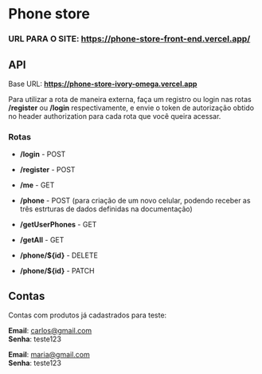 # Phone store

### URL PARA O SITE: https://phone-store-front-end.vercel.app/

## API
Base URL: **https://phone-store-ivory-omega.vercel.app**

Para utilizar a rota de maneira externa, faça um registro ou login nas rotas **/register** ou **/login** respectivamente, e envie o token de autorização obtido no header authorization para cada rota que você queira acessar.

### Rotas
- **/login** - POST

- **/register** - POST

- **/me** - GET

- **/phone** - POST (para criação de um novo celular, podendo receber as três estrturas de dados definidas na documentação)

- **/getUserPhones** - GET

- **/getAll** - GET

- **/phone/${id}** - DELETE

- **/phone/${id}** - PATCH

## Contas
Contas com produtos já cadastrados para teste:

**Email**: carlos@gmail.com <br>
**Senha**: teste123

**Email**: maria@gmail.com <br>
**Senha**: teste123
